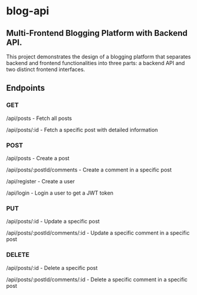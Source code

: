 # blog-api

## Multi-Frontend Blogging Platform with Backend API.

This project demonstrates the design of a blogging platform that separates backend and frontend functionalities into three parts: a backend API and two distinct frontend interfaces.

## Endpoints

### GET

/api/posts - Fetch all posts

/api/posts/:id - Fetch a specific post with detailed information

### POST

/api/posts - Create a post

/api/posts/:postId/comments - Create a comment in a specific post

/api/register - Create a user

/api/login - Login a user to get a JWT token

### PUT

/api/posts/:id - Update a specific post

/api/posts/:postId/comments/:id - Update a specific comment in a specific post

### DELETE

/api/posts/:id - Delete a specific post

/api/posts/:postId/comments/:id - Delete a specific comment in a specific post
